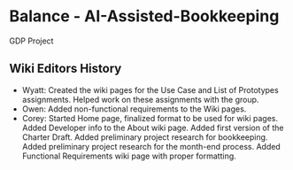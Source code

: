 # Balance - AI-Assisted-Bookkeeping
GDP Project

## Wiki Editors History
* Wyatt: Created the wiki pages for the Use Case and List of Prototypes assignments. Helped work on these assignments with the group.
* Owen: Added non-functional requirements to the Wiki pages.
* Corey: Started Home page, finalized format to be used for wiki pages. Added Developer info to the About wiki page. Added first version of the Charter Draft. Added preliminary project research for bookkeeping. Added preliminary project research for the month-end process. Added Functional Requirements wiki page with proper formatting.
